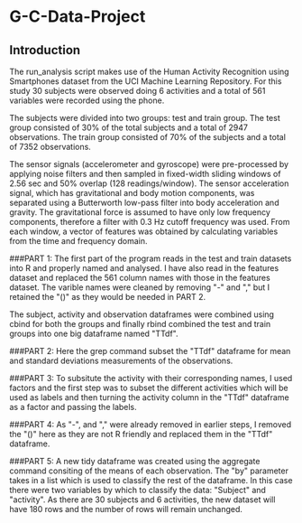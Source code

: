 G-C-Data-Project
================

## Introduction

The run_analysis script makes use of the Human Activity Recognition using Smartphones dataset from the UCI Machine Learning Repository. For this study 30 subjects were observed doing 6 activities and a total of 561 variables were recorded using the phone.

The subjects were divided into two groups: test and train group. The test group consisted of 30% of the total subjects and a total of 2947 observations. The train group consisted of 70% of the subjects and a total of 7352 observations.

The sensor signals (accelerometer and gyroscope) were pre-processed by applying noise filters and then sampled in fixed-width sliding windows of 2.56 sec and 50% overlap (128 readings/window). The sensor acceleration signal, which has gravitational and body motion components, was separated using a Butterworth low-pass filter into body acceleration and gravity. The gravitational force is assumed to have only low frequency components, therefore a filter with 0.3 Hz cutoff frequency was used. From each window, a vector of features was obtained by calculating variables from the time and frequency domain. 


###PART 1:
The first part of the program reads in the test and train datasets into R and properly named and analysed. I have also read in the features dataset and replaced the 561 column names with those in the features dataset. The varible names were cleaned by removing "-" and "," but I retained the "()" as they would be needed in PART 2.

The subject, activity and observation dataframes were combined using cbind for both the groups and finally rbind combined the test and train groups into one big dataframe named "TTdf".

###PART 2:
Here the grep command subset the "TTdf" dataframe for mean and standard deviations measurements of the observations.

###PART 3:
To subsitute the activity with their corresponding names, I used factors and the first step was to subset the different activities which will be used as labels and then turning the activity column in the "TTdf" dataframe as a factor and passing the labels.

###PART 4:
As "-", and "," were already removed in earlier steps, I removed the "()" here as they are not R friendly and replaced them in the "TTdf" dataframe.


###PART 5:
A new tidy dataframe was created using the aggregate command consiting of the means of each observation. The "by" parameter takes in a list which is used to classify the rest of the dataframe. In this case there were two variables by which to classify the data: "Subject" and "activity". As there are 30 subjects and 6 activities, the new dataset will have 180 rows and the number of rows will remain unchanged.
